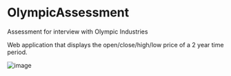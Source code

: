# OlympicAssessment
Assessment for interview with Olympic Industries 

Web application that displays the open/close/high/low price of a 2 year time period.

![image](https://user-images.githubusercontent.com/73494088/175313619-2ddc5ce8-a7c7-4c88-b8f4-926417400716.png)
